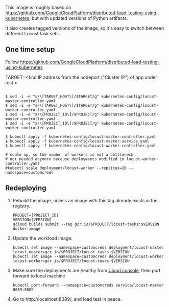 This image is roughly based on https://github.com/GoogleCloudPlatform/distributed-load-testing-using-kubernetes, but with updated versions of Python artifacts.

It also creates tagged versions of the image, so it's easy to switch between different Locust task sets.


## One time setup
Follow https://github.com/GoogleCloudPlatform/distributed-load-testing-using-kubernetes


TARGET=<find IP address from the nodeport ("Cluster IP") of app under test.>

````

$ sed -i -e "s/\[TARGET_HOST\]/$TARGET/g" kubernetes-config/locust-master-controller.yaml
$ sed -i -e "s/\[TARGET_HOST\]/$TARGET/g" kubernetes-config/locust-worker-controller.yaml
$ sed -i -e "s/\[PROJECT_ID\]/$PROJECT/g" kubernetes-config/locust-master-controller.yaml
$ sed -i -e "s/\[PROJECT_ID\]/$PROJECT/g" kubernetes-config/locust-worker-controller.yaml

$ kubectl apply -f kubernetes-config/locust-master-controller.yaml
$ kubectl apply -f kubernetes-config/locust-master-service.yaml
$ kubectl apply -f kubernetes-config/locust-worker-controller.yaml

# scale up, so the number of workers is not a bottleneck
# not needed anymore because deployments modified in locust-worker-controller.yaml
#kubectl scale deployment/locust-worker --replicas=20 --namespace=customcreds
````

## Redeploying

1. Rebuild the image, unless an image with this tag already exists in the registry.

    ````
    PROJECT=[PROJECT_ID]
    VERSION=[VERSION] 
    gcloud builds submit --tag gcr.io/$PROJECT/locust-tasks:$VERSION docker-image
    ````

2. Update the workload image:

   ````
   kubectl set image --namespace=customcreds deployment/locust-master locust-master=gcr.io/$PROJECT/locust-tasks:$VERSION
   kubectl set image --namespace=customcreds deployment/locust-worker locust-worker=gcr.io/$PROJECT/locust-tasks:$VERSION
   ````

   
   
3. Make sure the deployments are healthy from [Cloud console](https://console.cloud.google.com/kubernetes/workload), then port forward to local machine
   ````
   kubectl port-forward --namespace=customcreds service/locust-master 8089:8089
   ````
   
4. Go to http://localhost:8089/, and load test in peace.